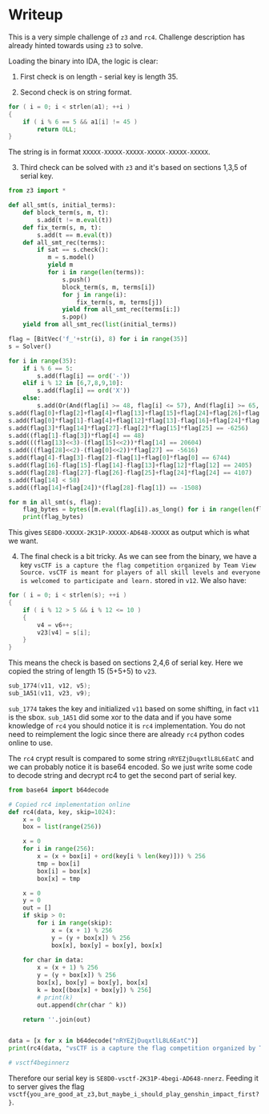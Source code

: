 # Writeup

This is a very simple challenge of `z3` and `rc4`. Challenge description has already hinted towards using `z3` to solve.

Loading the binary into IDA, the logic is clear: 

1) First check is on length - serial key is length 35.

2) Second check is on string format.

```cpp
for ( i = 0; i < strlen(a1); ++i )
{
    if ( i % 6 == 5 && a1[i] != 45 )
        return 0LL;
}
```

The string is in format `XXXXX-XXXXX-XXXXX-XXXXX-XXXXX-XXXXX`.

3) Third check can be solved with `z3` and it's based on sections 1,3,5 of serial key.

```py
from z3 import *

def all_smt(s, initial_terms):
	def block_term(s, m, t):
		s.add(t != m.eval(t))
	def fix_term(s, m, t):
		s.add(t == m.eval(t))
	def all_smt_rec(terms):
		if sat == s.check():
		   m = s.model()
		   yield m
		   for i in range(len(terms)):
			   s.push()
			   block_term(s, m, terms[i])
			   for j in range(i):
				   fix_term(s, m, terms[j])
			   yield from all_smt_rec(terms[i:])
			   s.pop()
	yield from all_smt_rec(list(initial_terms))

flag = [BitVec('f_'+str(i), 8) for i in range(35)]
s = Solver()

for i in range(35):
	if i % 6 == 5:
		s.add(flag[i] == ord('-'))
	elif i % 12 in [6,7,8,9,10]:
		s.add(flag[i] == ord('X'))
	else:
		s.add(Or(And(flag[i] >= 48, flag[i] <= 57), And(flag[i] >= 65, flag[i] <= 90)))
s.add(flag[0]+flag[2]+flag[4]+flag[13]+flag[15]+flag[24]+flag[26]+flag[28] == 486)
s.add(flag[0]*flag[1]-flag[4]+flag[12]*flag[13]-flag[16]+flag[24]*flag[25]-flag[28] == 13713)
s.add(flag[3]*flag[14]*flag[27]-flag[2]*flag[15]*flag[25] == -6256)
s.add((flag[1]-flag[3])*flag[4] == 48)
s.add(((flag[13]<<3)-(flag[15]<<2))*flag[14] == 20604)
s.add(((flag[28]<<2)-(flag[0]<<2))*flag[27] == -5616)
s.add(flag[4]-flag[3]-flag[2]-flag[1]+flag[0]*flag[0] == 6744)
s.add(flag[16]-flag[15]-flag[14]-flag[13]+flag[12]*flag[12] == 2405)
s.add(flag[28]-flag[27]-flag[26]-flag[25]+flag[24]*flag[24] == 4107)
s.add(flag[14] < 58)
s.add((flag[14]+flag[24])*(flag[28]-flag[1]) == -1508)

for m in all_smt(s, flag):
	flag_bytes = bytes([m.eval(flag[i]).as_long() for i in range(len(flag))])
	print(flag_bytes)
```

This gives `SE8D0-XXXXX-2K31P-XXXXX-AD648-XXXXX` as output which is what we want.

4) The final check is a bit tricky. As we can see from the binary, we have a key `vsCTF is a capture the flag competition organized by Team View Source. vsCTF is meant for players of all skill levels and everyone is welcomed to participate and learn.` stored in `v12`. We also have:

```cpp
for ( i = 0; i < strlen(s); ++i )
{
    if ( i % 12 > 5 && i % 12 <= 10 )
    {
        v4 = v6++;
        v23[v4] = s[i];
    }
}
```

This means the check is based on sections 2,4,6 of serial key. Here we copied the string of length 15 (5+5+5) to `v23`.

```c
sub_1774(v11, v12, v5);
sub_1A51(v11, v23, v9);
```

`sub_1774` takes the key and initialized `v11` based on some shifting, in fact `v11` is the sbox. `sub_1A51` did some xor to the data and if you have some knowledge of `rc4` you should notice it is `rc4` implementation. You do not need to reimplement the logic since there are already `rc4` python codes online to use.

The `rc4` crypt result is compared to some string `nRYEZjDuqxtlL8L6EatC` and we can probably notice it is base64 encoded. So we just write some code to decode string and decrypt rc4 to get the second part of serial key.

```py
from base64 import b64decode

# Copied rc4 implementation online
def rc4(data, key, skip=1024):
    x = 0
    box = list(range(256))

    x = 0
    for i in range(256):
        x = (x + box[i] + ord(key[i % len(key)])) % 256
        tmp = box[i]
        box[i] = box[x]
        box[x] = tmp

    x = 0
    y = 0
    out = []
    if skip > 0:
        for i in range(skip):
            x = (x + 1) % 256
            y = (y + box[x]) % 256
            box[x], box[y] = box[y], box[x]
	
    for char in data:
        x = (x + 1) % 256
        y = (y + box[x]) % 256
        box[x], box[y] = box[y], box[x]
        k = box[(box[x] + box[y]) % 256]
        # print(k)
        out.append(chr(char ^ k))

    return ''.join(out)


data = [x for x in b64decode("nRYEZjDuqxtlL8L6EatC")]
print(rc4(data, "vsCTF is a capture the flag competition organized by Team View Source. vsCTF is meant for players of all skill levels and everyone is welcomed to participate and learn.", 0))

# vsctf4beginnerz
```

Therefore our serial key is `SE8D0-vsctf-2K31P-4begi-AD648-nnerz`. Feeding it to server gives the flag `vsctf{you_are_good_at_z3,but_maybe_i_should_play_genshin_impact_first?}`.